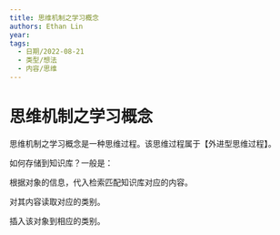 ```yaml
---
title: 思维机制之学习概念
authors: Ethan Lin
year:
tags:
  - 日期/2022-08-21 
  - 类型/想法 
  - 内容/思维 
---
```



# 思维机制之学习概念







思维机制之学习概念是一种思维过程。该思维过程属于【外进型思维过程】。


如何存储到知识库？一般是：

根据对象的信息，代入检索匹配知识库对应的内容。

对其内容读取对应的类别。

插入该对象到相应的类别。
